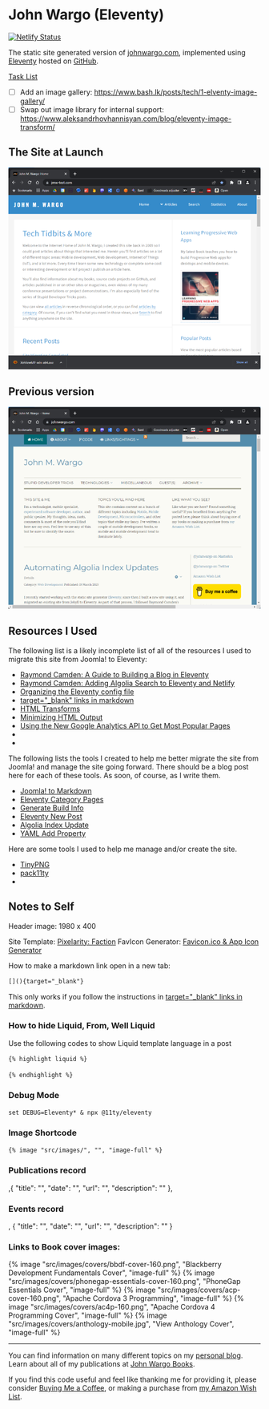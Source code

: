 # John Wargo (Eleventy)

[![Netlify Status](https://api.netlify.com/api/v1/badges/9c776198-312a-450e-a329-fbb33e7afa79/deploy-status)](https://app.netlify.com/sites/johnwargo/deploys)

The static site generated version of [johnwargo.com](https://johnwargo.com), implemented using [Eleventy](https://www.11ty.dev/) hosted on [GitHub](https://github.com/johnwargo/johnwargo-static-11ty).

[Task List](https://trello.com/b/eoqh8Fte/jmw-site-tasks)

- [ ] Add an image gallery: https://www.bash.lk/posts/tech/1-elventy-image-gallery/
- [ ] Swap out image library for internal support: https://www.aleksandrhovhannisyan.com/blog/eleventy-image-transform/

## The Site at Launch

![Home Page 20230415](images/image-02.png)

## Previous version

![Home Page](images/image-01.png)

## Resources I Used

The following list is a likely incomplete list of all of the resources I used to migrate this site from Joomla! to Eleventy:

* [Raymond Camden: A Guide to Building a Blog in Eleventy](https://www.raymondcamden.com/2022/01/19/a-guide-to-building-a-blog-in-eleventy)
* [Raymond Camden: Adding Algolia Search to Eleventy and Netlify](https://www.raymondcamden.com/2020/06/24/adding-algolia-search-to-eleventy-and-netlify)
* [Organizing the Eleventy config file](https://www.lenesaile.com/en/blog/organizing-the-eleventy-config-file/)
* [target="_blank" links in markdown](https://github.com/11ty/eleventy/issues/2301)
* [HTML Transforms](https://learneleventyfromscratch.com/lesson/31.html#minifying-html-output)
* [Minimizing HTML Output](https://learneleventyfromscratch.com/lesson/31.html#minifying-html-output)
* [Using the New Google Analytics API to Get Most Popular Pages](https://fjolt.com/article/javascript-ga-api-most-popular-posts)
* []()
* []()

The following lists the tools I created to help me better migrate the site from Joomla! and manage the site going forward. There should be a blog post here for each of these tools. As soon, of course, as I write them.

* [Joomla! to Markdown](https://www.npmjs.com/package/joomla-to-markdown)
* [Eleventy Category Pages](https://www.npmjs.com/package/eleventy-category-pages)
* [Generate Build Info](https://www.npmjs.com/package/generate-build-info)
* [Eleventy New Post](https://www.npmjs.com/package/eleventy-new-post)
* [Algolia Index Update](https://www.npmjs.com/package/algolia-index-update)
* [YAML Add Property](https://www.npmjs.com/package/yaml-add-property)

Here are some tools I used to help me manage and/or create the site.

* [TinyPNG](https://tinypng.com/)
* [pack11ty](https://github.com/nhoizey/pack11ty)
* []()

## Notes to Self

Header image: 1980 x 400

Site Template: [Pixelarity: Faction](https://pixelarity.com/faction)
FavIcon Generator: [Favicon.ico & App Icon Generator](https://www.favicon-generator.org/)

How to make a markdown link open in a new tab: 

```markdown
[](){target="_blank"}
```

This only works if you follow the instructions in [target="_blank" links in markdown](https://github.com/11ty/eleventy/issues/2301).

### How to hide Liquid, From, Well Liquid

Use the following codes to show Liquid template language in a post

```liquid
{% highlight liquid %}

{% endhighlight %}
```
### Debug Mode

```shell
set DEBUG=Eleventy* & npx @11ty/eleventy
```

### Image Shortcode

```liquid
{% image "src/images/", "", "image-full" %}
```

### Publications record

,{
  "title": "",
  "date": "",
  "url": "",
  "description": ""
},

### Events record

, {
  "title": "",
  "date": "",
  "url": "",
  "description": ""
}

### Links to Book cover images:

{% image "src/images/covers/bbdf-cover-160.png", "Blackberry Development Fundamentals Cover", "image-full" %}
{% image "src/images/covers/phonegap-essentials-cover-160.png", "PhoneGap Essentials Cover", "image-full" %}
{% image "src/images/covers/acp-cover-160.png", "Apache Cordova 3 Programming", "image-full" %}
{% image "src/images/covers/ac4p-160.png", "Apache Cordova 4 Programming Cover", "image-full" %}
{% image "src/images/covers/anthology-mobile.jpg", "View Anthology Cover", "image-full" %}

***

You can find information on many different topics on my [personal blog](https://www.johnwargo.com). Learn about all of my publications at [John Wargo Books](https://www.johnwargobooks.com).

If you find this code useful and feel like thanking me for providing it, please consider <a href="https://buymeacoffee.com/johnwargo" target="_blank">Buying Me a Coffee</a>, or making a purchase from [my Amazon Wish List](https://amzn.com/w/1WI6AAUKPT5P9).
